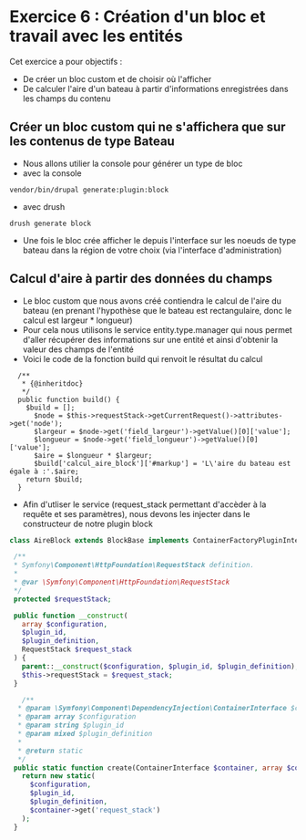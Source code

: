 # Exercice 6 : Création d'un bloc et travail avec les entités

Cet exercice a pour objectifs :
* De créer un bloc custom et de choisir où l'afficher
* De calculer l'aire d'un bateau à partir d'informations enregistrées dans les champs du contenu

## Créer un bloc custom qui ne s'affichera que sur les contenus de type Bateau

* Nous allons utilier la console pour générer un type de bloc 
* avec la console
```
vendor/bin/drupal generate:plugin:block
```
* avec drush
```
drush generate block
```

* Une fois le bloc crée afficher le depuis l'interface sur les noeuds de type bateau dans la région de votre choix (via l'interface d'administration)
  
## Calcul d'aire à partir des données du champs

* Le bloc custom que nous avons créé contiendra le calcul de l'aire du bateau (en prenant l'hypothèse que le bateau est rectangulaire, donc le calcul est largeur * longueur)
* Pour cela nous utilisons le service entity.type.manager qui nous permet d'aller récupérer des informations sur une entité et ainsi d'obtenir la valeur des champs de l'entité
* Voici le code de la fonction build qui renvoit le résultat du calcul
```
  /**
   * {@inheritdoc}
   */
  public function build() {
    $build = [];
      $node = $this->requestStack->getCurrentRequest()->attributes->get('node');
      $largeur = $node->get('field_largeur')->getValue()[0]['value'];
      $longueur = $node->get('field_longueur')->getValue()[0]['value'];
      $aire = $longueur * $largeur;
      $build['calcul_aire_block']['#markup'] = 'L\'aire du bateau est égale à :'.$aire;
    return $build;
  }
```
* Afin d'utliser le service (request_stack permettant d'accèder à la requête et ses paramètres), nous devons les injecter dans le constructeur de notre plugin block
 ```php
 class AireBlock extends BlockBase implements ContainerFactoryPluginInterface{
 
  /**
  * Symfony\Component\HttpFoundation\RequestStack definition.
  *
  * @var \Symfony\Component\HttpFoundation\RequestStack
  */
  protected $requestStack;

  public function __construct(
    array $configuration,
    $plugin_id,
    $plugin_definition,
    RequestStack $request_stack
  ) {
    parent::__construct($configuration, $plugin_id, $plugin_definition);
    $this->requestStack = $request_stack;
  }

    /**
   * @param \Symfony\Component\DependencyInjection\ContainerInterface $container
   * @param array $configuration
   * @param string $plugin_id
   * @param mixed $plugin_definition
   *
   * @return static
   */
  public static function create(ContainerInterface $container, array $configuration, $plugin_id, $plugin_definition) {
    return new static(
      $configuration,
      $plugin_id,
      $plugin_definition,
      $container->get('request_stack')
    );
  }
 ```
